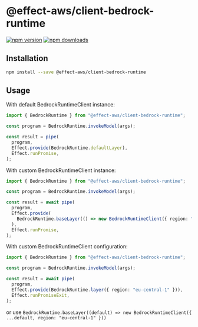 # @effect-aws/client-bedrock-runtime

[![npm version](https://img.shields.io/npm/v/%40effect-aws%2Fclient-bedrock-runtime?color=brightgreen&label=npm%20package)](https://www.npmjs.com/package/@effect-aws/client-bedrock-runtime)
[![npm downloads](https://img.shields.io/npm/dm/%40effect-aws%2Fclient-bedrock-runtime)](https://www.npmjs.com/package/@effect-aws/client-bedrock-runtime)

## Installation

```bash
npm install --save @effect-aws/client-bedrock-runtime
```

## Usage

With default BedrockRuntimeClient instance:

```typescript
import { BedrockRuntime } from "@effect-aws/client-bedrock-runtime";

const program = BedrockRuntime.invokeModel(args);

const result = pipe(
  program,
  Effect.provide(BedrockRuntime.defaultLayer),
  Effect.runPromise,
);
```

With custom BedrockRuntimeClient instance:

```typescript
import { BedrockRuntime } from "@effect-aws/client-bedrock-runtime";

const program = BedrockRuntime.invokeModel(args);

const result = await pipe(
  program,
  Effect.provide(
    BedrockRuntime.baseLayer(() => new BedrockRuntimeClient({ region: "eu-central-1" })),
  ),
  Effect.runPromise,
);
```

With custom BedrockRuntimeClient configuration:

```typescript
import { BedrockRuntime } from "@effect-aws/client-bedrock-runtime";

const program = BedrockRuntime.invokeModel(args);

const result = await pipe(
  program,
  Effect.provide(BedrockRuntime.layer({ region: "eu-central-1" })),
  Effect.runPromiseExit,
);
```

or use `BedrockRuntime.baseLayer((default) => new BedrockRuntimeClient({ ...default, region: "eu-central-1" }))`
